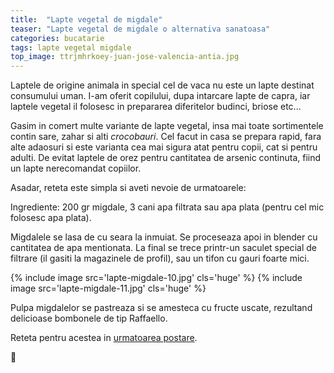 ```yaml
---
title:  "Lapte vegetal de migdale"
teaser: "Lapte vegetal de migdale o alternativa sanatoasa"
categories: bucatarie
tags: lapte vegetal migdale
top_image: ttrjmhrkoey-juan-jose-valencia-antia.jpg
---
```

Laptele de origine animala in special cel de vaca nu este un lapte destinat consumului uman.
I-am oferit copilului, dupa intarcare lapte de capra, iar laptele vegetal il folosesc in prepararea diferitelor budinci, briose etc...

Gasim in comert multe variante de lapte vegetal, insa mai toate sortimentele contin sare, zahar si alti _crocobauri_. Cel facut in casa se prepara rapid, fara alte adaosuri si este varianta cea mai sigura atat pentru copii, cat si pentru adulti.
De evitat laptele de orez pentru cantitatea de arsenic continuta, fiind un lapte nerecomandat copiilor.

Asadar, reteta este simpla si aveti nevoie de urmatoarele:

Ingrediente: 200 gr migdale, 3 cani apa filtrata sau apa plata (pentru cel mic folosesc apa plata).

Migdalele se lasa de cu seara la inmuiat. Se proceseaza apoi in blender cu cantitatea de apa mentionata. La final se trece printr-un saculet special de filtrare (il gasiti la magazinele de profil), sau un tifon cu gauri foarte mici.

{% include image src='lapte-migdale-10.jpg' cls='huge' %}
{% include image src='lapte-migdale-11.jpg' cls='huge' %}

Pulpa migdalelor se pastreaza si se amesteca cu fructe uscate, rezultand delicioase bombonele de tip Raffaello.

Reteta pentru acestea in [urmatoarea postare](/2017/02/bombonele-raw-vegane-tip-Rafaello).

:sunflower:
